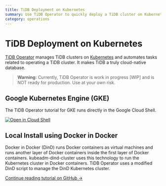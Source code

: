 ```yaml
---
title: TiDB Deployment on Kubernetes
summary: Use TiDB Operator to quickly deploy a TiDB cluster on Kubernetes
category: operations
---
```


# TiDB Deployment on Kubernetes

[TiDB Operator](https://github.com/pingcap/tidb-operator) manages TiDB clusters on [Kubernetes](https://kubernetes.io) 
and automates tasks related to operating a TiDB cluster. It makes TiDB a truly cloud-native database.

> **Warning:** Currently, TiDB Operator is work in progress [WIP] and is NOT ready for production. Use at your own risk.

## Google Kubernetes Engine (GKE)

The TiDB Operator tutorial for GKE runs directly in the Google Cloud Shell.

[![Open in Cloud Shell](https://gstatic.com/cloudssh/images/open-btn.png)](https://console.cloud.google.com/cloudshell/open?git_repo=https://github.com/pingcap/tidb-operator&tutorial=docs/google-kubernetes-tutorial.md)

## Local Install using Docker in Docker

Docker in Docker (DinD) runs Docker containers as virtual machines and runs another layer of Docker containers inside the first layer of Docker containers. kubeadm-dind-cluster uses this technology to run the Kubernetes cluster in Docker containers. TiDB Operator uses a modified DinD script to manage the DinD Kubernetes cluster.

[Continue reading tutorial on GitHub &rarr;](https://github.com/pingcap/tidb-operator/blob/master/docs/local-dind-tutorial.md)
